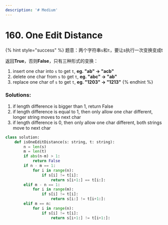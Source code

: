 ```yaml
---
description: '# Medium'
---
```


# 160. One Edit Distance

{% hint style="success" %}
题意：两个字符串`s`和`t`，要让s执行一次变换变成t

返回**True**，否则**False**，只有三种形式的变换：

1. insert one char into `s` to get `t`, **eg. "ab" -&gt; "acb"**
2. delete one char from `s` to get `t`, **eg. "abc" -&gt; "ab"**
3. replace one char of `s` to get `t`, **eg. "1203" -&gt; "1213"**
{% endhint %}

### Solutions:

1. if length difference is bigger than 1, return False
2. if length difference is equal to 1, then only allow one char different, longer string moves to next char
3. if length difference is 0, then only allow one char different, both strings move to next char

```python
class solution:
    def isOneEditDistance(s: string, t: string):
        n = len(s)
        m = len(t)
        if abs(n-m) > 1:
            return False
        if n - m == 1:
            for i in range(n):
                if s[i] != t[i]:
                    return s[i+1:] == t[i:]:
        elif m - n == 1:
            for i in range(m):
                if s[i] != t[i]:
                    return s[i:] != t[i+1:]:
        elif m == n:
            for i in range(n):
                if s[i] != t[i]:
                    return s[i+1:] != t[i+1:]:
```

